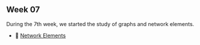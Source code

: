 ## Week 07

During the 7th week, we started the study of graphs and network elements. 

- :file_folder: [Network Elements](./Network_Elements.ipynb)
